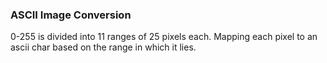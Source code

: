 ### ASCII Image Conversion

0-255 is divided into 11 ranges of 25 pixels each.
Mapping each pixel to an ascii char based on the range in which it lies.
